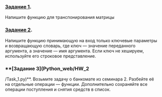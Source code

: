 ### **[Задание 1](Task_1.py)**.
Напишите функцию для транспонирования матрицы
### **[Задание 2](Task_2.py)**.
Напишите функцию принимающую на вход только ключевые параметры и возвращающую словарь, где ключ — значение переданного аргумента, а значение — имя аргумента. Если ключ не хешируем, используйте его строковое представление.
### **[Задание 3](Python_web/HW_2
/Task_1.py)**.
Возьмите задачу о банкомате из семинара 2. Разбейте её на отдельные операции — функции. Дополнительно сохраняйте все операции поступления и снятия средств в список.
